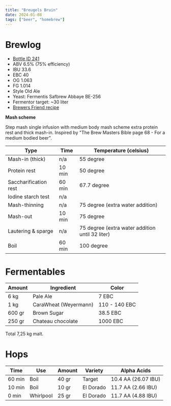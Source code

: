 ```yaml
---
title: "Breugels Bruin"
date: 2024-01-08
tags: ["beer", "homebrew"]
---
```



# Brewlog

- [Bottle ID 241](/post/beer-cellar/)
- ABV 6.5% (75% efficiency)
- IBU 33.6
- EBC 40
- OG 1.063
- FG 1.014
- Style Old Ale
- Yeast: Fermentis Safbrew Abbaye BE-256
- Fermentor target: ~30 liter
- [Brewers Friend recipe](https://www.brewersfriend.com/homebrew/recipe/view/1439265/breugels-bruin)

**Mash scheme**

Step mash single infusion with medium body mash scheme extra protein rest and thick mash-in. Inspired by "The Brew Masters Bible page 68 - For a medium bodied beer".

| Type                  | Time   | Temperature (celsius)                           |
|-----------------------|--------|-------------------------------------------------|
| Mash-in (thick)       | n/a    | 55 degree                                       |
| Protein rest          | 10 min | 50 degree                                       |
| Saccharification rest | 60 min | 67.7 degree                                     |
| Iodine starch test    | n/a    |                                                 |
| Mash-thinning         | n/a    | 75 degree (extra water addition)                |
| Mash-out              | 10 min | 75 degree                                       |
| Lautering & sparge    | n/a    | 75 degree (extra water addition until 32 liter) |
| Boil                  | 60 min | 100 degree                                      |

# Fermentables

| Amount | Ingredient            | Color         |
|--------|-----------------------|---------------|
| 6 kg   | Pale Ale              | 7 EBC         |
| 1 kg   | CaraWheat (Weyermann) | 110 - 140 EBC |
| 600 gr | Brown Sugar           | 38.5 EBC      |
| 250 gr | Chateau chocolate     | 1000 EBC      |

Total 7,25 kg malt.

# Hops

| Time    | Use       | Amount | Variety   | Alpha Acids         |
|---------|-----------|--------|-----------|---------------------|
| 60 min  | Boil      | 40 gr  | Target    | 10.4 AA (26.07 IBU) |
| 10 min  | Boil      | 10 gr  | El Dorado | 11.7 AA (2.66 IBU)  |
| 0 min   | Whirlpool | 25 gr  | El Dorado | 11.7 AA (4.88 IBU)  |


